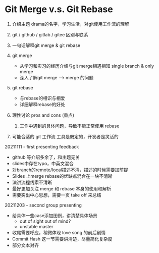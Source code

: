 # Git Merge v.s. Git Rebase

1. 介绍主题
    drama的名字，学习生活，对git使用工作流的理解

2. git / github / gitlab / gitee 区别与联系

3. 一句话解释git merge & git rebase

4. git merge
    * 从学习和实习的经历介绍与git merge相遇相知
        single branch & only merge
    * 深入了解git merge --> merge 的问题

5. git rebase
    * 与rebase的相识与相爱
    * 详细解释rebase的好处

6. 理性讨论 pros and cons (重点)
   1. 工作中遇到的具体问题，导致不能正常使用 rebase

7. 可能合适的 git 工作流
    工具是既定的，开发者是灵活的

20211111 - first presenting feedback
* github 等介绍多余了，和主题无关
* slides中存在typo，中英文混合
* 对branch的remote/local描述不清，描述的时候需要加前提
* Slides 上merge rebase的优缺点混合在一块不清晰
* 演讲流程线索不清晰
* 最好更加关注 merge 和 rebase 本身的使用和解析
* 需要突出中心思想，需要一页 take off 来总结

20211203 - second group presenting
* 给具体一些case添加图例，讲清楚具体场景
  * out of sight out of mind?
  * unstable master 
* 收尾需要呼应，稍微体现 love song 的前后剧情
* Commit Hash 这一节需要讲清楚，尽量简化复杂度
* 部分文本对齐